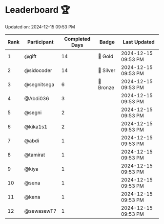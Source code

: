 # Leaderboard 🏆

Updated on: 2024-12-15 09:53 PM

| Rank | Participant       | Completed Days | Badge      | Last Updated         |
|------|-------------------|----------------|------------|----------------------|
| 1    | @gift             | 14             | 🏅 Gold     | 2024-12-15 09:53 PM |
| 2    | @sidocoder        | 14             | 🥈 Silver   | 2024-12-15 09:53 PM |
| 3    | @segnitsega       | 6              | 🥉 Bronze   | 2024-12-15 09:53 PM |
| 4    | @Abdi036          | 3              |            | 2024-12-15 09:53 PM |
| 5    | @segni            | 2              |            | 2024-12-15 09:53 PM |
| 6    | @kika1s1          | 2              |            | 2024-12-15 09:53 PM |
| 7    | @abdi             | 1              |            | 2024-12-15 09:53 PM |
| 8    | @tamirat          | 1              |            | 2024-12-15 09:53 PM |
| 9    | @kiya             | 1              |            | 2024-12-15 09:53 PM |
| 10   | @sena             | 1              |            | 2024-12-15 09:53 PM |
| 11   | @kena             | 1              |            | 2024-12-15 09:53 PM |
| 12   | @sewasewT7        | 1              |            | 2024-12-15 09:53 PM |
